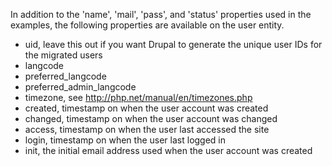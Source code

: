 In addition to the 'name', 'mail', 'pass', and 'status' properties used in the examples, the following properties are available on the user entity.

* uid, leave this out if you want Drupal to generate the unique user IDs for the migrated users
* langcode
* preferred\_langcode
* preferred\_admin\_langcode
* timezone, see <http://php.net/manual/en/timezones.php>
* created, timestamp on when the user account was created
* changed, timestamp on when the user account was changed
* access, timestamp on when the user last accessed the site
* login, timestamp on when the user last logged in
* init, the initial email address used when the user account was created